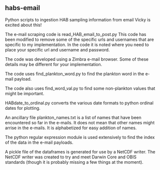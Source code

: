 ## habs-email
Python scripts to ingestion HAB sampling information from email
Vicky is excited about this!
<p>
The e-mail scraping code is read_HAB_email_to_post.py  This code has been modified to remove some of the specific urls and usernames that are specific to my implementation.  In the code it is noted where you need to place your specific url and username and password.
<p>
The code was developed using a Zimbra e-mail browser.  Some of these details may be different for your implementation.
<p>
The code uses find_plankton_word.py to find the plankton word in the e-mail payload.
<p>
The code also uses find_word_val.py to find some non-plankton values that might be important.
<p>
HABdate_to_ordinal.py converts the various date formats to python ordinal dates for plotting.
<p>
An ancillary file plankton_names.txt is a list of names that have been encountered so far in the e-mails.  It does not mean that other names might arrise in the e-mails.  It is alphabetized for easy addition of names.
<p>
The python regular expression module is used extensively to find the index of the data in the e-mail payloads.
<p>
A pickle file of the dataframes is generated for use by a NetCDF writer.  The NetCDF writer was created to try and meet Darwin Core and OBIS standards (though it is probably missing a few things at the moment).
